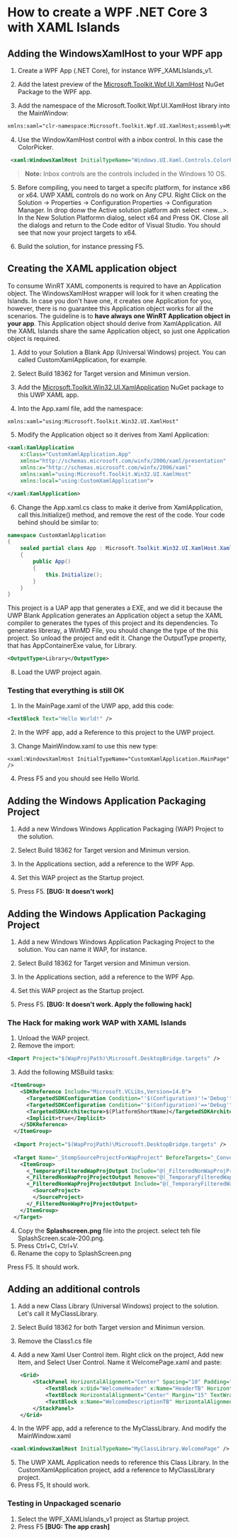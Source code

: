 # How to create a WPF .NET Core 3 with XAML Islands

## Adding the WindowsXamlHost to your WPF app
1. Create a WPF App (.NET Core), for instance WPF_XAMLIslands_v1.

2. Add the latest preview of the [Microsoft.Toolkit.Wpf.UI.XamlHost](https://www.nuget.org/packages/Microsoft.Toolkit.Wpf.UI.XamlHost/6.0.0-preview7?_src=template) NuGet Package to the WPF app.

3. Add the namespace of the Microsoft.Toolkit.Wpf.UI.XamlHost library into the MainWindow:
```xml
xmlns:xaml="clr-namespace:Microsoft.Toolkit.Wpf.UI.XamlHost;assembly=Microsoft.Toolkit.Wpf.UI.XamlHost"
```

4. Use the WindowXamlHost control with a inbox control. In this case the ColorPicker. 
```XML
 <xaml:WindowsXamlHost InitialTypeName="Windows.UI.Xaml.Controls.ColorPicker" />
 ```

 >__Note:__ Inbox controls are the controls included in the Windows 10 OS.

 5. Before compiling, you need to target a specifc platform, for instance x86 or x64. UWP XAML controls do no work on Any CPU. 
    Right Click on the Solution -> Properties -> Configuration Properties -> Configuration Manager. In drop donw the Active solution platform adn select <new...>. In the New Solution Platformn dialog, select x64 and Press OK. Close all the dialogs and return to the Code editor of Visual Studio. You should see that now your project targets to x64.

 6. Build the solution, for instance pressing F5.

## Creating the XAML application object

To consume WinRT XAML components is required to have an Application object. The WindowsXamlHost wrapper will look for it when creating the Islands. In case you don't have one, it creates one Application for you, however, there is no guarantee this Application object works for all the scenarios. The guideline is to __have always one WinRT Application object in your app__. This Application object should derive from XamlApplication. All the XAML Islands share the same Application object, so just one Application object is required. 

1. Add to your Solution a Blank App (Universal Windows) project. You can called CustomXamlApplication, for example.
2. Select Build 18362 for Target version and Minimun version. 

3. Add the [Microsoft.Toolkit.Win32.UI.XamlApplication](https://www.nuget.org/packages/Microsoft.Toolkit.Win32.UI.XamlApplication/6.0.0-preview7?_src=template) NuGet package to this UWP XAML app.

4. Into the App.xaml file, add the namespace:
```xml
xmlns:xaml="using:Microsoft.Toolkit.Win32.UI.XamlHost"
```
5. Modify the Application object so it derives from Xaml Application:
```xml
<xaml:XamlApplication
    x:Class="CustomXamlApplication.App"
    xmlns="http://schemas.microsoft.com/winfx/2006/xaml/presentation"
    xmlns:x="http://schemas.microsoft.com/winfx/2006/xaml"
    xmlns:xaml="using:Microsoft.Toolkit.Win32.UI.XamlHost"
    xmlns:local="using:CustomXamlApplication">

</xaml:XamlApplication>
```
6. Change the App.xaml.cs class to make it derive from XamlApplication, call this.Initialize() method,  and remove the rest of the code. Your code behind should be similar to:

```cs
namespace CustomXamlApplication
{
    sealed partial class App : Microsoft.Toolkit.Win32.UI.XamlHost.XamlApplication
    {
        public App()
        {
            this.Initialize();
        }
    }
}
```
 This project is a UAP app that generates a EXE, and we did it because the UWP Blank Application generates an Application object a setup the XAML compiler to generates the types of this project and its dependencies. To generates libreray, a WinMD File, you should change the type of the this project. So unload the project and edit it. Change the OutputType property, that has AppContainerExe value, for Library.   
```xml
<OutputType>Library</OutputType>
```
8. Load the UWP project again.
### Testing that everything is still OK 

1. In the MainPage.xaml of the UWP app, add this code:
```xml
<TextBlock Text="Hello World!" />
```
2. In the WPF app, add a Reference to this project to the UWP project. 

3. Change MainWindow.xaml to use this new type:
```
<xaml:WindowsXamlHost InitialTypeName="CustomXamlApplication.MainPage" />
```
4. Press F5 and you should see Hello World.

## Adding the Windows Application Packaging Project
1. Add a new Windows Windows Application Packaging (WAP) Project to the solution. 

2. Select Build 18362 for Target version and Minimun version.

3. In the Applications section, add a reference to the WPF App.

4. Set this WAP project as the Startup project.

5. Press F5. __[BUG: It doesn't work]__

## Adding the Windows Application Packaging Project
1. Add a new Windows Windows Application Packaging Project to the solution. You can name it WAP, for instance. 

2. Select Build 18362 for Target version and Minimun version.

3. In the Applications section, add a reference to the WPF App.

4. Set this WAP project as the Startup project.

5. Press F5. __[BUG: It doesn't work. Apply the following hack]__

### The Hack for making work WAP with XAML Islands

1. Unload the WAP project.
2. Remove the import:
```xml
<Import Project="$(WapProjPath)\Microsoft.DesktopBridge.targets" />

```
3. Add the following MSBuild tasks:
```xml
 <ItemGroup>
    <SDKReference Include="Microsoft.VCLibs,Version=14.0">
      <TargetedSDKConfiguration Condition="'$(Configuration)'!='Debug'">Retail</TargetedSDKConfiguration>
      <TargetedSDKConfiguration Condition="'$(Configuration)'=='Debug'">Debug</TargetedSDKConfiguration>
      <TargetedSDKArchitecture>$(PlatformShortName)</TargetedSDKArchitecture>
      <Implicit>true</Implicit>
    </SDKReference>
  </ItemGroup>
  
  <Import Project="$(WapProjPath)\Microsoft.DesktopBridge.targets" />
  
  <Target Name="_StompSourceProjectForWapProject" BeforeTargets="_ConvertItems">
    <ItemGroup>
      <_TemporaryFilteredWapProjOutput Include="@(_FilteredNonWapProjProjectOutput)" />
      <_FilteredNonWapProjProjectOutput Remove="@(_TemporaryFilteredWapProjOutput)" />
      <_FilteredNonWapProjProjectOutput Include="@(_TemporaryFilteredWapProjOutput)">
        <SourceProject>
        </SourceProject>
      </_FilteredNonWapProjProjectOutput>
    </ItemGroup>
  </Target>
```
4. Copy the __Splashscreen.png__ file into the project. select teh file SplashScreen.scale-200.png. 
5. Press Ctrl+C, Ctrl+V. 
6. Rename the copy to SplashScreen.png 

Press F5. It should work.


## Adding an additional controls
1. Add a new Class Library (Universal Windows) project to the solution. Let's call it MyClassLibrary.
2. Select Build 18362 for both Target version and Minimun version.

3. Remove the Class1.cs file

4. Add a new Xaml User Control item. Right click on the project, Add new Item, and Select User Control. Name it WelcomePage.xaml and paste:
```xml
    <Grid>
        <StackPanel HorizontalAlignment="Center" Spacing="10" Padding="20" VerticalAlignment="Center">
            <TextBlock x:Uid="WelcomeHeader" x:Name="HeaderTB" HorizontalAlignment="Center" TextWrapping="Wrap" Text="Hello from Xaml Islands" FontSize="30" />
            <TextBlock HorizontalAlignment="Center" Margin="15" TextWrapping="Wrap" Text="😍❤💋🌹🎉😎�🐱‍👤" FontSize="16" />
            <TextBlock x:Name="WelcomeDescriptionTB" HorizontalAlignment="Center" TextWrapping="WrapWholeWords" Margin="10" Text="This is a sample" FontSize="16" />
        </StackPanel>
    </Grid>
```
4. In the WPF app, add a reference to the MyClassLibrary. And modify the MainWindow.xaml
```xml
 <xaml:WindowsXamlHost InitialTypeName="MyClassLibrary.WelcomePage" />
```
5. The UWP XAML Application needs to reference this Class Library. In the CustomXamlApplication project, add a reference to MyClassLibrary project. 
6. Press F5, It should work.

### Testing in Unpackaged scenario
1. Select the WPF_XAMLIslands_v1 project as Startup project.
2. Press F5 __[BUG: The app crash]__ 













